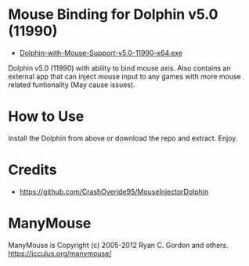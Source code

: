 # Mouse Binding for Dolphin v5.0 (11990)
* [Dolphin-with-Mouse-Support-v5.0-11990-x64.exe](https://github.com/CrashOveride95/MouseInjectorDolphin/releases/download/v0.31/dolphin-5.0-11990-mouse-injector.7z)
 
 Dolphin v5.0 (11990) with ability to bind mouse axis. Also contains an external app that can inject mouse input to any games with more mouse related funtionality (May cause issues).
 
# How to Use
Install the Dolphin from above or download the repo and extract. Enjoy.

# Credits
* https://github.com/CrashOveride95/MouseInjectorDolphin

# ManyMouse
ManyMouse is Copyright (c) 2005-2012 Ryan C. Gordon and others. https://icculus.org/manymouse/
